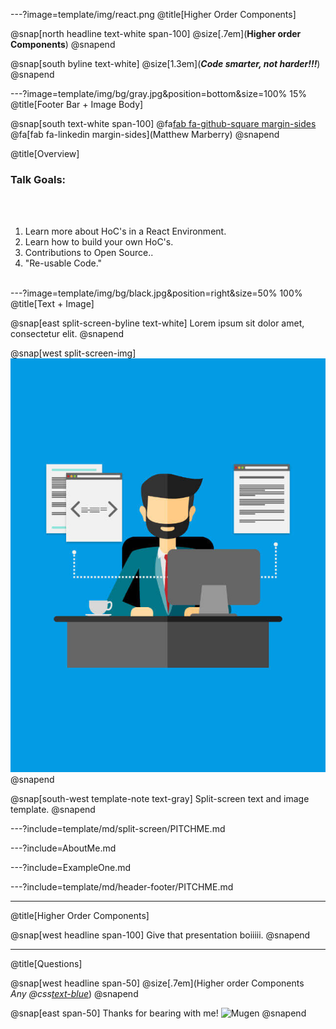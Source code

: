 ---?image=template/img/react.png
@title[Higher Order Components]

@snap[north headline text-white span-100]
@size[.7em](**Higher order Components**)
@snapend

@snap[south byline text-white]
@size[1.3em](***Code smarter, not harder!!!***)
@snapend

---?image=template/img/bg/gray.jpg&position=bottom&size=100% 15%
@title[Footer Bar + Image Body]

@snap[south text-white span-100]
@fa[fab fa-github-square margin-sides](marberrym)
@fa[fab fa-linkedin margin-sides](Matthew Marberry)
@snapend

@title[Overview]

### Talk Goals:

<br><br>

1. Learn more about HoC's in a React Environment.
1. Learn how to build your own HoC's.
1. Contributions to Open Source..
1. "Re-usable Code."
<br><br>

---?image=template/img/bg/black.jpg&position=right&size=50% 100%
@title[Text + Image]

@snap[east split-screen-byline text-white]
Lorem ipsum sit dolor amet, consectetur elit.
@snapend

@snap[west split-screen-img]
![DEVELOPER](template/img/developer.jpg)
@snapend

@snap[south-west template-note text-gray]
Split-screen text and image template.
@snapend

---?include=template/md/split-screen/PITCHME.md

---?include=AboutMe.md

---?include=ExampleOne.md

---?include=template/md/header-footer/PITCHME.md

---
@title[Higher Order Components]

@snap[west headline span-100]
Give that presentation boiiiii.
@snapend

---
@title[Questions]

@snap[west headline span-50]
@size[.7em](Higher order Components<br>*Any @css[text-blue](Questions?)*)
@snapend

@snap[east span-50]
Thanks for bearing with me!
![Mugen](https://i.imgur.com/ExwkFJR.gif)
@snapend
